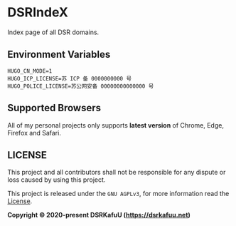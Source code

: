 # DSRIndeX

Index page of all DSR domains.

## Environment Variables

```
HUGO_CN_MODE=1
HUGO_ICP_LICENSE=苏 ICP 备 0000000000 号
HUGO_POLICE_LICENSE=苏公网安备 00000000000000 号
```

## Supported Browsers

All of my personal projects only supports **latest version** of Chrome, Edge, Firefox and Safari.

## LICENSE

This project and all contributors shall not be responsible for any dispute or loss caused by using this project.

This project is released under the `GNU AGPLv3`, for more information read the [License](https://github.com/dsrkafuu/dsr-index/blob/main/LICENSE).

**Copyright © 2020-present DSRKafuU (<https://dsrkafuu.net>)**
